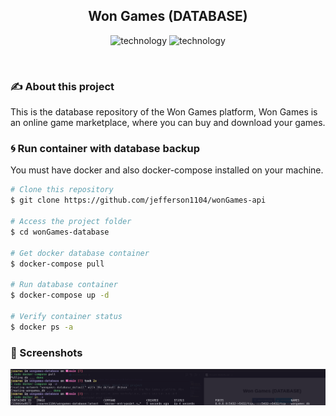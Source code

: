 <h2 align="center">
  Won Games (DATABASE)
</h2>

<p align="center">
  <img alt="technology" src="https://img.shields.io/badge/PostgreSQL-316192?style=for-the-badge&logo=postgresql&logoColor=white">

  <img alt="technology" src="https://img.shields.io/badge/Docker-2CA5E0?style=for-the-badge&logo=docker&logoColor=white">
</p>

<br>

### :writing_hand: About this project
This is the database repository of the Won Games platform, Won Games is an online game marketplace, where you can buy and download your games.

### :cyclone: Run container with database backup
You must have docker and also docker-compose installed on your machine.

```bash
# Clone this repository
$ git clone https://github.com/jefferson1104/wonGames-api

# Access the project folder
$ cd wonGames-database

# Get docker database container 
$ docker-compose pull

# Run database container
$ docker-compose up -d

# Verify container status
$ docker ps -a
```
### 🎨 Screenshots
<p align="center">
  <img src="/screenshots/screenshot-01.png">
</p>
